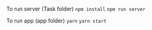 To run server (Task folder)
`npm install`
`npm run server`

To run app (app folder)
`yarn`
`yarn start`
